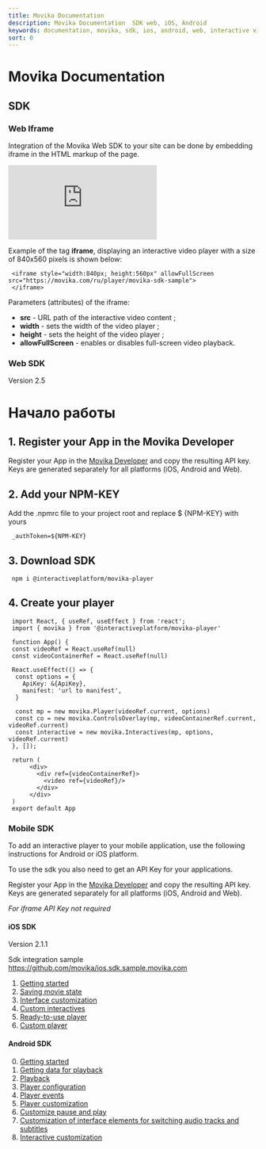 ```yaml
---
title: Movika Documentation
description: Movika Documentation  SDK web, iOS, Android
keywords: documentation, movika, sdk, ios, android, web, interactive video
sort: 0
---
```


# Movika Documentation

## SDK

### Web Iframe

Integration of the Movika Web SDK to your site can be done by embedding iframe in the HTML markup of the page.

 <iframe allowFullScreen src="https://movika.com/ru/player/movika-sdk-sample" allowFullScreen scrolling="no" frameborder="0">
 </iframe>

Example of the tag **iframe**, displaying an interactive video player with a size of 840x560 pixels is shown below:

```
 <iframe style="width:840px; height:560px" allowFullScreen src="https://movika.com/ru/player/movika-sdk-sample">
 </iframe>
```

Parameters (attributes) of the iframe:

- **src** - URL path of the interactive video content ;
- **width** - sets the width of the video player ;
- **height** - sets the height of the video player ;
- **allowFullScreen** - enables or disables full-screen video playback.

### Web SDK
Version 2.5

# Начало работы

## 1. Register your App in the Movika Developer
Register your App in the [Movika Developer](https://developer.movika.com) and copy the resulting API key. Keys are generated separately for all platforms (iOS, Android and Web).

## 2. Add your NPM-KEY
Add the .npmrc file to your project root and replace $ {NPM-KEY} with yours

```
 _authToken=${NPM-KEY}
```

## 3. Download SDK

```
 npm i @interactiveplatform/movika-player
```

## 4. Create your player

```
 import React, { useRef, useEffect } from 'react';
 import { movika } from '@interactiveplatform/movika-player'

 function App() {
 const videoRef = React.useRef(null)
 const videoContainerRef = React.useRef(null)

 React.useEffect(() => {
  const options = {
    ApiKey: &{ApiKey},
    manifest: 'url to manifest',
  }

  const mp = new movika.Player(videoRef.current, options)
  const co = new movika.ControlsOverlay(mp, videoContainerRef.current, videoRef.current)
  const interactive = new movika.Interactives(mp, options, videoRef.current)
 }, []);

 return (
      <div>
        <div ref={videoContainerRef}>
          <video ref={videoRef}/>
        </div>
      </div>
 )
 export default App
```

### Mobile SDK

To add an interactive player to your mobile application, use the following instructions
for Android or iOS platform.

To use the sdk you also need to get an API Key for your applications. 

Register your App in the [Movika Developer](https://developer.movika.com) and copy the resulting API key. Keys are generated separately for all platforms (iOS, Android and Web).

*For iframe API Key not required*

#### iOS SDK
Version 2.1.1

Sdk integration sample https://github.com/movika/ios.sdk.sample.movika.com

1. [Getting started](/sdk/ios/get-started.md)
2. [Saving movie state](/sdk/ios/save-state.md)
3. [Interface customization](/sdk/ios/ui-customization.md)
4. [Custom interactives](/sdk/ios/custom-events.md)
5. [Ready-to-use player](/sdk/ios/mk-easy-player.md)
6. [Custom player](/sdk/ios/mkplayer.md)

#### Android SDK

0. [Getting started](/sdk/android/getting-started.md)
1. [Getting data for playback](/sdk/android/getting-movie-bundle.md)
2. [Playback](/sdk/android/run-interactiveplayerview.md)
3. [Player configuration](/sdk/android/config.md)
4. [Player events](/sdk/android/player-events.md)
5. [Player customization](/sdk/android/introduce-to-player-customization.md)
6. [Customize pause and play](/sdk/android/play-pause-customization.md)
7. [Customization of interface elements for switching audio tracks and subtitles](/sdk/android/audio-subtitles-customization.md)
8. [Interactive customization](/sdk/android/interactive-customization.md)
